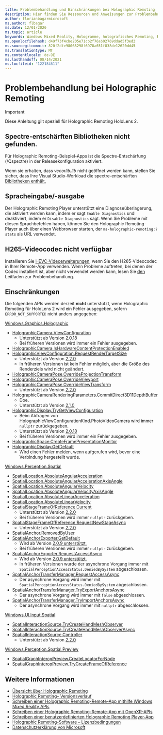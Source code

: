 ```yaml
---
title: Problembehandlung und Einschränkungen bei Holographic Remoting
description: Hier finden Sie Ressourcen und Anweisungen zur Problembehandlung für das Holographic Remoting-Feature auf HoloLens 2 Geräten.
author: florianbagarmicrosoft
ms.author: flbagar
ms.date: 12/01/2020
ms.topic: article
keywords: Windows Mixed Reality, Hologramme, holografisches Remoting, Remoterendering, Netzwerkrendering, HoloLens, Remote hologramme, Problembehandlung, Hilfe, Mixed Reality-Headset, Windows Mixed Reality-Headset, Virtual Reality-Headset
ms.openlocfilehash: d49f73f4cbe205e71cb2f76ab02769ddad5f3ed2
ms.sourcegitcommit: 820f2dfe98065298f6978a651f838de12620dd45
ms.translationtype: MT
ms.contentlocale: de-DE
ms.lasthandoff: 08/14/2021
ms.locfileid: "122184611"
---
```

# <a name="holographic-remoting-troubleshooting"></a>Problembehandlung bei Holographic Remoting

> [!IMPORTANT]
> Diese Anleitung gilt speziell für Holographic Remoting HoloLens 2.

## <a name="spectre-mitigated-libraries-not-found"></a>Spectre-entschärften Bibliotheken nicht gefunden.

Für Holographic Remoting-Beispiel-Apps ist die Spectre-Entschärfung (/Qspectre) in der Releasekonfiguration aktiviert.

Wenn sie erhalten, dass *vccorlib.lib* nicht geöffnet werden kann, stellen Sie sicher, dass Ihre Visual Studio-Workload die spectre-entschärften [Bibliotheken enthält.](/cpp/build/reference/qspectre)

## <a name="speech"></a>Spracheingabe/-ausgabe

Der Holographic Remoting Player unterstützt eine Diagnoseüberlagerung, die aktiviert werden kann, indem er sagt ```Enable Diagnostics``` und deaktiviert, indem er ```Disable Diagnostics``` sagt. Wenn Sie Probleme mit diesen Sprachbefehlen haben, können Sie den Holographic Remoting-Player auch über einen Webbrowser starten, der ```ms-holographic-remoting:?stats``` als URL verwendet.

## <a name="h265-video-codec-not-available"></a>H265-Videocodec nicht verfügbar

Installieren Sie [HEVC-Videoerweiterungen,](https://www.microsoft.com/p/hevc-video-extensions/9nmzlz57r3t7) wenn Sie den H265-Videocodec in Ihrer Remote-App verwenden. Wenn Probleme auftreten, bei denen der Codec installiert ist, aber nicht verwendet werden kann, lesen Sie [den](/azure/remote-rendering/resources/troubleshoot#h265-codec-not-available) Leitfaden zur Problembehandlung.

## <a name="limitations"></a>Einschränkungen

Die folgenden APIs werden derzeit **nicht** unterstützt, wenn Holographic Remoting für HoloLens 2 wird ein Fehler ausgegeben, sofern ```ERROR_NOT_SUPPORTED``` nicht anders angegeben:

[Windows.Graphics.Holographic](/uwp/api/windows.graphics.holographic)

* [HolographicCamera.ViewConfiguration](/uwp/api/windows.graphics.holographic.holographiccamera.viewconfiguration)
  - Unterstützt ab Version [2.0.18](holographic-remoting-version-history.md#v2.0.18)
  - Bei früheren Versionen wird immer ein Fehler ausgegeben.
* [HolographicCamera.IsHardwareContentProtectionEnabled](/uwp/api/windows.graphics.holographic.holographiccamera.ishardwarecontentprotectionenabled#Windows_Graphics_Holographic_HolographicCamera_IsHardwareContentProtectionEnabled)
* [HolographicViewConfiguration.RequestRenderTargetSize](/uwp/api/windows.graphics.holographic.holographicviewconfiguration.requestrendertargetsize#Windows_Graphics_Holographic_HolographicViewConfiguration_RequestRenderTargetSize_Windows_Foundation_Size_)
  - Unterstützt ab Version [2.2.0](holographic-remoting-version-history.md#v2.2.0)
  - In früheren Versionen ist kein Fehler möglich, aber die Größe des Renderziels wird nicht geändert.
* [HolographicCameraPose.OverrideProjectionTransform](/uwp/api/windows.graphics.holographic.holographiccamerapose.overrideprojectiontransform)
* [HolographicCameraPose.OverrideViewport](/uwp/api/windows.graphics.holographic.holographiccamerapose.overrideviewport)
* [HolographicCameraPose.OverrideViewTransform](/uwp/api/windows.graphics.holographic.holographiccamerapose.overrideviewtransform)
  - Unterstützt ab Version [2.2.0](holographic-remoting-version-history.md#v2.2.0)
* [HolographicCameraRenderingParameters.CommitDirect3D11DepthBuffer](/uwp/api/windows.graphics.holographic.holographiccamerarenderingparameters.commitdirect3d11depthbuffer#Windows_Graphics_Holographic_HolographicCameraRenderingParameters_CommitDirect3D11DepthBuffer_Windows_Graphics_DirectX_Direct3D11_IDirect3DSurface_)
  - Doe.
  - Unterstützt ab Version [2.1.0](holographic-remoting-version-history.md#v2.1.0)
* [HolographicDisplay.TryGetViewConfiguration](/uwp/api/windows.graphics.holographic.holographicdisplay.trygetviewconfiguration)
  - Beim Abfragen von HolographicViewConfigurationKind.PhotoVideoCamera wird immer ```nullptr``` zurückgegeben.
  - Unterstützt ab Version [2.0.18](holographic-remoting-version-history.md#v2.0.18)
  - Bei früheren Versionen wird immer ein Fehler ausgegeben.
* [HolographicSpace.CreateFramePresentationMonitor](/uwp/api/windows.graphics.holographic.holographicspace.createframepresentationmonitor)
* [HolographicDisplay.GetDefault](/uwp/api/windows.graphics.holographic.holographicdisplay.getdefault#Windows_Graphics_Holographic_HolographicDisplay_GetDefault)
  - Wird einen Fehler melden, wenn aufgerufen wird, bevor eine Verbindung hergestellt wurde.


[Windows.Perception.Spatial](/uwp/api/windows.perception.spatial)

* [SpatialLocation.AbsoluteAngularAcceleration](/uwp/api/windows.perception.spatial.spatiallocation.absoluteangularacceleration)
* [SpatialLocation.AbsoluteAngularAccelerationAxisAngle](/uwp/api/windows.perception.spatial.spatiallocation.absoluteangularaccelerationaxisangle)
* [SpatialLocation.AbsoluteAngularVelocity](/uwp/api/windows.perception.spatial.spatiallocation.absoluteangularvelocity)
* [SpatialLocation.AbsoluteAngularVelocityAxisAngle](/uwp/api/windows.perception.spatial.spatiallocation.absoluteangularvelocityaxisangle)
* [SpatialLocation.AbsoluteLinearAcceleration](/uwp/api/windows.perception.spatial.spatiallocation.absolutelinearacceleration)
* [SpatialLocation.AbsoluteLinearVelocity](/uwp/api/windows.perception.spatial.spatiallocation.absolutelinearvelocity)
* [SpatialStageFrameOfReference.Current](/uwp/api/windows.perception.spatial.spatialstageframeofreference.current)
  - Unterstützt ab Version [2.2.0](holographic-remoting-version-history.md#v2.2.0)
  - Bei früheren Versionen wird immer ```nullptr``` zurückgeben.
* [SpatialStageFrameOfReference.RequestNewStageAsync](/uwp/api/windows.perception.spatial.spatialstageframeofreference.requestnewstageasync)
  - Unterstützt ab Version [2.2.0](holographic-remoting-version-history.md#v2.2.0)
* [SpatialAnchor.RemovedByUser](/uwp/api/windows.perception.spatial.spatialanchor.removedbyuser)
* [SpatialAnchorExporter.GetDefault](/uwp/api/windows.perception.spatial.spatialanchorexporter.getdefault
)
  - Wird ab Version [2.0.9 unterstützt.](holographic-remoting-version-history.md#v2.0.9) 
  - Bei früheren Versionen wird immer ```nullptr``` zurückgeben. 
* [SpatialAnchorExporter.RequestAccessAsync](/uwp/api/windows.perception.spatial.spatialanchorexporter.requestaccessasync
)
  - Wird ab Version [2.0.9 unterstützt.](holographic-remoting-version-history.md#v2.0.9) 
  - In früheren Versionen wurde der asynchrone Vorgang immer mit ```SpatialPerceptionAccessStatus.DeniedBySystem``` abgeschlossen.
* [SpatialAnchorTransferManager.RequestAccessAsync](/uwp/api/windows.perception.spatial.spatialanchortransfermanager.requestaccessasync#Windows_Perception_Spatial_SpatialAnchorTransferManager_RequestAccessAsync)
  - Der asynchrone Vorgang wird immer mit ```SpatialPerceptionAccessStatus.DeniedBySystem``` abgeschlossen.
* [SpatialAnchorTransferManager.TryExportAnchorsAsync](/uwp/api/windows.perception.spatial.spatialanchortransfermanager.tryexportanchorsasync#Windows_Perception_Spatial_SpatialAnchorTransferManager_TryExportAnchorsAsync_Windows_Foundation_Collections_IIterable_Windows_Foundation_Collections_IKeyValuePair_System_String_Windows_Perception_Spatial_SpatialAnchor___Windows_Storage_Streams_IOutputStream_)
  - Der asynchrone Vorgang wird immer mit ```false``` abgeschlossen.
* [SpatialAnchorTransferManager.TryImportAnchorsAsync](/uwp/api/windows.perception.spatial.spatialanchortransfermanager.tryimportanchorsasync
)
  - Der asynchrone Vorgang wird immer mit ```nullptr``` abgeschlossen.

[Windows.UI.Input.Spatial](/uwp/api/windows.ui.input.spatial)

* [SpatialInteractionSource.TryCreateHandMeshObserver](/uwp/api/windows.ui.input.spatial.spatialinteractionsource.trycreatehandmeshobserver#Windows_UI_Input_Spatial_SpatialInteractionSource_TryCreateHandMeshObserver)
* [SpatialInteractionSource.TryCreateHandMeshObserverAsync](/uwp/api/windows.ui.input.spatial.spatialinteractionsource.trycreatehandmeshobserverasync)
* [SpatialInteractionSource.Controller](/uwp/api/windows.ui.input.spatial.spatialinteractionsource.controller#Windows_UI_Input_Spatial_SpatialInteractionSource_Controller)
  - Unterstützt ab Version [2.2.0](holographic-remoting-version-history.md#v2.2.0)

[Windows.Perception.Spatial.Preview](/uwp/api/windows.perception.spatial.preview)

* [SpatialGraphInteropPreview.CreateLocatorForNode](/uwp/api/windows.perception.spatial.preview.spatialgraphinteroppreview.createlocatorfornode)
* [SpatialGraphInteropPreview.TryCreateFrameOfReference](/uwp/api/windows.perception.spatial.preview.spatialgraphinteroppreview.trycreateframeofreference)

## <a name="see-also"></a>Weitere Informationen
* [Übersicht über Holographic Remoting](holographic-remoting-overview.md)
* [Holographic Remoting– Versionsverlauf](holographic-remoting-version-history.md)
* [Schreiben einer Holographic Remoting-Remote-App mithilfe Windows Mixed Reality APIs](holographic-remoting-create-remote-wmr.md)
* [Schreiben einer Holographic Remoting-Remote-App mit OpenXR-APIs](holographic-remoting-create-remote-openxr.md)
* [Schreiben einer benutzerdefinierten Holographic Remoting Player-App](holographic-remoting-create-player.md)
* [Holographic Remoting-Software – Lizenzbedingungen](/legal/mixed-reality/microsoft-holographic-remoting-software-license-terms)
* [Datenschutzerklärung von Microsoft](https://go.microsoft.com/fwlink/?LinkId=521839)